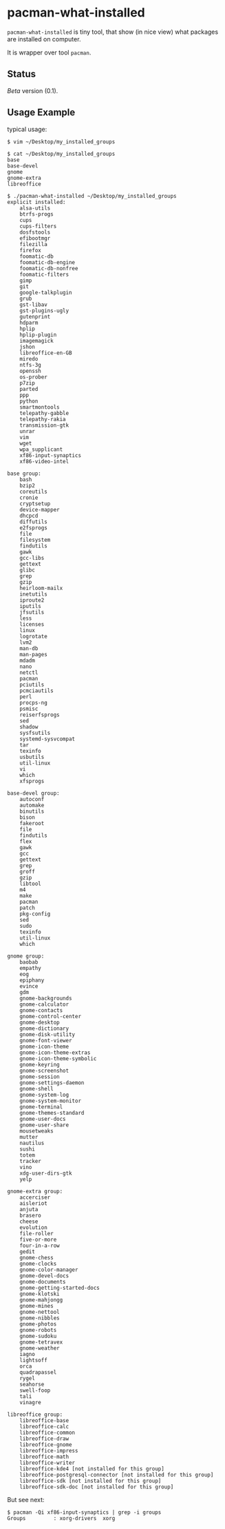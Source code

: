 pacman-what-installed
=====================

``pacman-what-installed`` is tiny tool, that show (in nice view)
what packages are installed on computer.

It is wrapper over tool ``pacman``.

Status
------

*Beta* version (0.1).

Usage Example
-------------

typical usage:

    $ vim ~/Desktop/my_installed_groups
    
    $ cat ~/Desktop/my_installed_groups
    base
    base-devel
    gnome
    gnome-extra
    libreoffice
    
    $ ./pacman-what-installed ~/Desktop/my_installed_groups
    explicit installed:
        alsa-utils
        btrfs-progs
        cups
        cups-filters
        dosfstools
        efibootmgr
        filezilla
        firefox
        foomatic-db
        foomatic-db-engine
        foomatic-db-nonfree
        foomatic-filters
        gimp
        git
        google-talkplugin
        grub
        gst-libav
        gst-plugins-ugly
        gutenprint
        hdparm
        hplip
        hplip-plugin
        imagemagick
        jshon
        libreoffice-en-GB
        miredo
        ntfs-3g
        openssh
        os-prober
        p7zip
        parted
        ppp
        python
        smartmontools
        telepathy-gabble
        telepathy-rakia
        transmission-gtk
        unrar
        vim
        wget
        wpa_supplicant
        xf86-input-synaptics
        xf86-video-intel
    
    base group:
        bash
        bzip2
        coreutils
        cronie
        cryptsetup
        device-mapper
        dhcpcd
        diffutils
        e2fsprogs
        file
        filesystem
        findutils
        gawk
        gcc-libs
        gettext
        glibc
        grep
        gzip
        heirloom-mailx
        inetutils
        iproute2
        iputils
        jfsutils
        less
        licenses
        linux
        logrotate
        lvm2
        man-db
        man-pages
        mdadm
        nano
        netctl
        pacman
        pciutils
        pcmciautils
        perl
        procps-ng
        psmisc
        reiserfsprogs
        sed
        shadow
        sysfsutils
        systemd-sysvcompat
        tar
        texinfo
        usbutils
        util-linux
        vi
        which
        xfsprogs
    
    base-devel group:
        autoconf
        automake
        binutils
        bison
        fakeroot
        file
        findutils
        flex
        gawk
        gcc
        gettext
        grep
        groff
        gzip
        libtool
        m4
        make
        pacman
        patch
        pkg-config
        sed
        sudo
        texinfo
        util-linux
        which
    
    gnome group:
        baobab
        empathy
        eog
        epiphany
        evince
        gdm
        gnome-backgrounds
        gnome-calculator
        gnome-contacts
        gnome-control-center
        gnome-desktop
        gnome-dictionary
        gnome-disk-utility
        gnome-font-viewer
        gnome-icon-theme
        gnome-icon-theme-extras
        gnome-icon-theme-symbolic
        gnome-keyring
        gnome-screenshot
        gnome-session
        gnome-settings-daemon
        gnome-shell
        gnome-system-log
        gnome-system-monitor
        gnome-terminal
        gnome-themes-standard
        gnome-user-docs
        gnome-user-share
        mousetweaks
        mutter
        nautilus
        sushi
        totem
        tracker
        vino
        xdg-user-dirs-gtk
        yelp
    
    gnome-extra group:
        accerciser
        aisleriot
        anjuta
        brasero
        cheese
        evolution
        file-roller
        five-or-more
        four-in-a-row
        gedit
        gnome-chess
        gnome-clocks
        gnome-color-manager
        gnome-devel-docs
        gnome-documents
        gnome-getting-started-docs
        gnome-klotski
        gnome-mahjongg
        gnome-mines
        gnome-nettool
        gnome-nibbles
        gnome-photos
        gnome-robots
        gnome-sudoku
        gnome-tetravex
        gnome-weather
        iagno
        lightsoff
        orca
        quadrapassel
        rygel
        seahorse
        swell-foop
        tali
        vinagre
    
    libreoffice group:
        libreoffice-base
        libreoffice-calc
        libreoffice-common
        libreoffice-draw
        libreoffice-gnome
        libreoffice-impress
        libreoffice-math
        libreoffice-writer
        libreoffice-kde4 [not installed for this group]
        libreoffice-postgresql-connector [not installed for this group]
        libreoffice-sdk [not installed for this group]
        libreoffice-sdk-doc [not installed for this group]

But see next:

    $ pacman -Qi xf86-input-synaptics | grep -i groups
    Groups         : xorg-drivers  xorg
